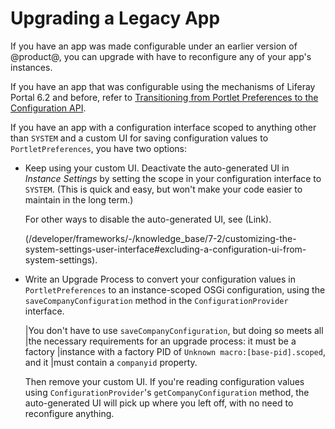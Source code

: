 # Upgrading a Legacy App

If you have an app was made configurable under an earlier version of @product@,
you can upgrade with have to reconfigure any of your app's instances.

If you have an app that was configurable using the mechanisms of Liferay Portal
6.2 and before, refer to 
[Transitioning from Portlet Preferences to the Configuration API](/develop/tutorials/-/knowledge_base/7-0/transitioning-from-portlet-preferences-to-the-configuration-api).

If you have an app with a configuration interface scoped to anything other than
`SYSTEM` and a custom UI for saving configuration values to
`PortletPreferences`, you have two options:

-   Keep using your custom UI. Deactivate the auto-generated UI in *Instance
    Settings* by setting the scope in your configuration interface to `SYSTEM`.
    (This is quick and easy, but won't make your code easier to maintain in the
    long term.)

    For other ways to disable the auto-generated UI, see (Link).

    (/developer/frameworks/-/knowledge_base/7-2/customizing-the-system-settings-user-interface#excluding-a-configuration-ui-from-system-settings).

-   Write an Upgrade Process to convert your configuration values in
    `PortletPreferences` to an instance-scoped OSGi configuration, using the
    `saveCompanyConfiguration` method in the `ConfigurationProvider` interface.

    |You don't have to use `saveCompanyConfiguration`, but doing so meets all
    |the necessary requirements for an upgrade process: it must be a factory
    |instance with a factory PID of `Unknown macro:[base-pid].scoped`, and it
    |must contain a `companyid` property.

    Then remove your custom UI. If you're reading configuration values
    using `ConfigurationProvider`'s `getCompanyConfiguration` method, the
    auto-generated UI will pick up where you left off, with no need to
    reconfigure anything.
